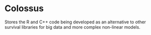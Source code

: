 # Colossus
Stores the R and C++ code being developed as an alternative to other survival libraries for big data and more complex non-linear models.
